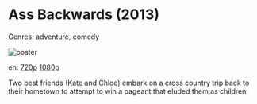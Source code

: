 # Ass Backwards (2013)

Genres: adventure, comedy

![poster](http://image.tmdb.org/t/p/w500/4ZM4HR72GMYgPwCSWCdZX80yvG0.jpg)

en:
  [720p](magnet:?xt=urn:btih:0373174F3CC4EC4F836D1776722B5219EE946222&tr=udp://glotorrents.pw:6969/announce&tr=udp://tracker.opentrackr.org:1337/announce&tr=udp://torrent.gresille.org:80/announce&tr=udp://tracker.openbittorrent.com:80&tr=udp://tracker.coppersurfer.tk:6969&tr=udp://tracker.leechers-paradise.org:6969&tr=udp://p4p.arenabg.ch:1337&tr=udp://tracker.internetwarriors.net:1337)
  [1080p](magnet:?xt=urn:btih:144E6154574338A38D0F379FE5E44206B321C68F&tr=udp://glotorrents.pw:6969/announce&tr=udp://tracker.opentrackr.org:1337/announce&tr=udp://torrent.gresille.org:80/announce&tr=udp://tracker.openbittorrent.com:80&tr=udp://tracker.coppersurfer.tk:6969&tr=udp://tracker.leechers-paradise.org:6969&tr=udp://p4p.arenabg.ch:1337&tr=udp://tracker.internetwarriors.net:1337)
  


Two best friends (Kate and Chloe) embark on a cross country trip back to their hometown to attempt to win a pageant that eluded them as children.
